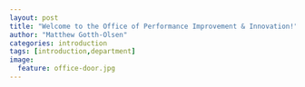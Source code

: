 ```yaml
---
layout: post
title: "Welcome to the Office of Performance Improvement & Innovation!"
author: "Matthew Gotth-Olsen"
categories: introduction
tags: [introduction,department]
image:
  feature: office-door.jpg
---
```

